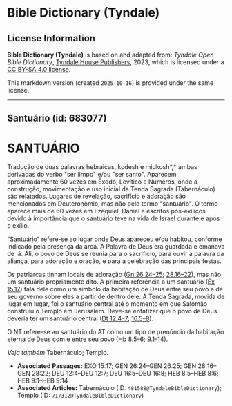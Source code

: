 # Bible Dictionary (Tyndale)

## License Information

**Bible Dictionary (Tyndale)** is based on and adapted from: _Tyndale Open Bible Dictionary_, [Tyndale House Publishers](https://tyndaleopenresources.com/), 2023, which is licensed under a [CC BY-SA 4.0 license](https://creativecommons.org/licenses/by-sa/4.0/legalcode.en).

This markdown version (created `2025-10-16`) is provided under the same license.



--------------------------------

## Santuário (id: 683077)

SANTUÁRIO
=========

Tradução de duas palavras hebraicas, kodesh e midkosh*,* ambas derivadas do verbo "ser limpo" e/ou "ser santo". Aparecem aproximadamente 60 vezes em Êxodo, Levítico e Números, onde a construção, movimentação e uso inicial da Tenda Sagrada (Tabernáculo) são relatados. Lugares de revelação, sacrifício e adoração são mencionados em Deuteronômio, mas não pelo termo "santuário". O termo aparece mais de 60 vezes em Ezequiel, Daniel e escritos pós\-exílicos devido à importância que o santuário teve na vida de Israel durante e após o exílio.

“Santuário” refere\-se ao lugar onde Deus apareceu e/ou habitou, conforme indicado pela presença da arca. A Palavra de Deus era guardada e emanava de lá. Ali, o povo de Deus se reunia para o sacrifício, para ouvir a palavra da aliança, para adoração e oração, e para a celebração das principais festas.

Os patriarcas tinham locais de adoração ([Gn 26\.24–25](https://ref.ly/Gen26:24-Gen26:25); [28\.16–22](https://ref.ly/Gen28:16-Gen28:22)), mas não um santuário propriamente dito. A primeira referência a um santuário ([Êx 15\.17](https://ref.ly/Exod15:17)) fala dele como um símbolo da habitação de Deus entre seu povo e de seu governo sobre eles a partir de dentro dele. A Tenda Sagrada, movida de lugar em lugar, foi o santuário central até o momento em que Salomão construiu o Templo em Jerusalém. Deve\-se enfatizar que o povo de Deus deveria ter um santuário central ([Dt 12\.4–7](https://ref.ly/Deut12:4-Deut12:7); [16\.5–8](https://ref.ly/Deut16:5-Deut16:8)).

O NT refere\-se ao santuário do AT como um tipo de prenúncio da habitação eterna de Deus com e entre seu povo ([Hb 8\.5–6](https://ref.ly/Heb8:5-Heb8:6); [9\.1–14](https://ref.ly/Heb9:1-Heb9:14)).

*Veja também* Tabernáculo; Templo.

* **Associated Passages:** EXO 15:17; GEN 26:24–GEN 26:25; GEN 28:16–GEN 28:22; DEU 12:4–DEU 12:7; DEU 16:5–DEU 16:8; HEB 8:5–HEB 8:6; HEB 9:1–HEB 9:14
* **Associated Articles:** Tabernáculo (ID: `481588@TyndaleBibleDictionary`); Templo (ID: `717312@TyndaleBibleDictionary`)

